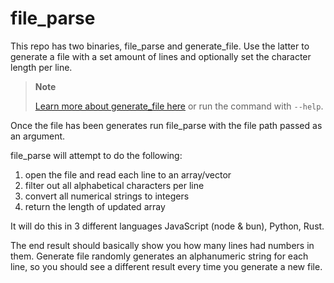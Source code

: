 # file_parse

This repo has two binaries, file_parse and generate_file. Use the latter to generate a file with
a set amount of lines and optionally set the character length per line.

> **Note**
>
> [Learn more about generate_file here](https://github.com/thesandybridge/random_file#readme) or run the command with `--help`.

Once the file has been generates run file_parse with the file path passed as an argument.

file_parse will attempt to do the following:

1. open the file and read each line to an array/vector
2. filter out all alphabetical characters per line
3. convert all numerical strings to integers
4. return the length of updated array

It will do this in 3 different languages JavaScript (node & bun), Python, Rust.

The end result should basically show you how many lines had numbers in them.
Generate file randomly generates an alphanumeric string for each line, so you should
see a different result every time you generate a new file.


